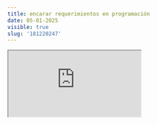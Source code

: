 ```yaml
---
title: encarar requerimientos en programación
date: 05-01-2025
visible: true
slug: '181220247'
---
```

<iframe src="https://www.youtube.com/embed/Y6BK6SDfYuo" allowfullscreen></iframe>


